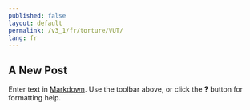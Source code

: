 ```yaml
---
published: false
layout: default
permalink: /v3_1/fr/torture/VUT/
lang: fr
---
```

## A New Post

Enter text in [Markdown](http://daringfireball.net/projects/markdown/). Use the toolbar above, or click the **?** button for formatting help.
